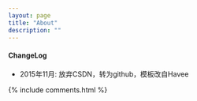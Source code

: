 ```yaml
---
layout: page
title: "About"
description: ""
---
```


#### ChangeLog

- 2015年11月:    放弃CSDN，转为github，模板改自Havee

{% include comments.html %}
